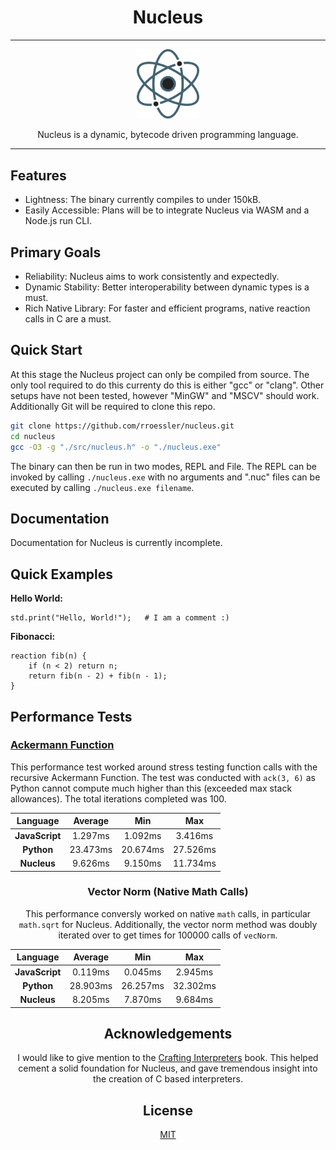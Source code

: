 <div align="center">

Nucleus
=======

---

<img width="100px" src="./assets/nucleus-logo.svg">

Nucleus is a dynamic, bytecode driven programming language.

---
    
</div>

Features
--------

- Lightness: The binary currently compiles to under 150kB.
- Easily Accessible: Plans will be to integrate Nucleus via WASM and a Node.js run CLI.

Primary Goals
-------------

- Reliability: Nucleus aims to work consistently and expectedly.
- Dynamic Stability: Better interoperability between dynamic types is a must.
- Rich Native Library: For faster and efficient programs, native reaction calls in C are a must.

Quick Start
-----------

At this stage the Nucleus project can only be compiled from source. The only tool required to do this currenty do this is either "gcc" or "clang". Other setups have not been tested, however "MinGW" and "MSCV" should work. Additionally Git will be required to clone this repo.

```bash
git clone https://github.com/rroessler/nucleus.git
cd nucleus
gcc -O3 -g "./src/nucleus.h" -o "./nucleus.exe"
```

The binary can then be run in two modes, REPL and File. The REPL can be invoked by calling `./nucleus.exe` with no arguments and ".nuc" files can be executed by calling `./nucleus.exe filename`.

Documentation
-------------

Documentation for Nucleus is currently incomplete.

Quick Examples
--------------

**Hello World:**

```nucleus
std.print("Hello, World!");   # I am a comment :)
```

**Fibonacci:**

```nucleus
reaction fib(n) {
    if (n < 2) return n;
    return fib(n - 2) + fib(n - 1);
}
```

Performance Tests
-----------------

### [Ackermann Function](https://en.wikipedia.org/wiki/Ackermann_function)
This performance test worked around stress testing function calls with the recursive Ackermann Function. The test was conducted with `ack(3, 6)` as Python cannot compute much higher than this (exceeded max stack allowances). The total iterations completed was 100.

<div align="center">

| Language | Average | Min | Max |
|:--------:|:-------:|:---:|:---:|
| **JavaScript** | 1.297ms | 1.092ms | 3.416ms |
| **Python** | 23.473ms | 20.674ms | 27.526ms |
| **Nucleus** | 9.626ms | 9.150ms | 11.734ms |

### Vector Norm (Native Math Calls)
This performance conversly worked on native `math` calls, in particular `math.sqrt` for Nucleus. Additionally, the vector norm method was doubly iterated over to get times for 100000 calls of `vecNorm`.

<div align="center">

| Language | Average | Min | Max |
|:--------:|:-------:|:---:|:---:|
| **JavaScript** | 0.119ms | 0.045ms | 2.945ms |
| **Python** | 28.903ms | 26.257ms | 32.302ms |
| **Nucleus** | 8.205ms | 7.870ms | 9.684ms |

</div>
    
Acknowledgements
----------------

I would like to give mention to the [Crafting Interpreters](https://craftinginterpreters.com/) book. This helped cement a solid foundation for Nucleus, and gave tremendous insight into the creation of C based interpreters.

License
-------
[MIT](https://opensource.org/licenses/MIT)
